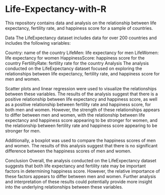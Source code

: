 # Life-Expectancy-with-R

This repository contains data and analysis on the relationship between life expectancy, fertility rate, and happiness score for a sample of countries.

Data
The LifeExpectancy dataset includes data for over 200 countries and includes the following variables:

Country: name of the country
LifeMen: life expectancy for men
LifeWomen: life expectancy for women
HappinessScore: happiness score for the country
FertilityRate: fertility rate for the country
Analysis
The analysis conducted on the LifeExpectancy dataset focused on exploring the relationships between life expectancy, fertility rate, and happiness score for men and women.

Scatter plots and linear regression were used to visualize the relationships between these variables. The results of the analysis suggest that there is a positive relationship between life expectancy and happiness score, as well as a positive relationship between fertility rate and happiness score, for both men and women. However, the strength of these relationships appears to differ between men and women, with the relationship between life expectancy and happiness score appearing to be stronger for women, and the relationship between fertility rate and happiness score appearing to be stronger for men.

Additionally, a boxplot was used to compare the happiness scores of men and women. The results of this analysis suggest that there is no significant difference between the happiness scores of men and women.

Conclusion
Overall, the analysis conducted on the LifeExpectancy dataset suggests that both life expectancy and fertility rate may be important factors in determining happiness score. However, the relative importance of these factors appears to differ between men and women. Further analysis and interpretation of these results could potentially provide more insight into the underlying relationships between these variables.

